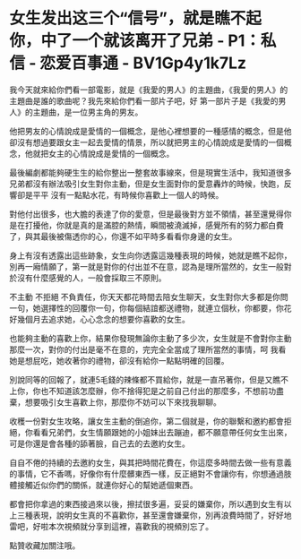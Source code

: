 # 女生发出这三个“信号”，就是瞧不起你，中了一个就该离开了兄弟 - P1：私信 - 恋爱百事通 - BV1Gp4y1k7Lz

我今天就來給你們看一部電影，就是《我愛的男人》的主題曲，《我愛的男人》的主題曲是誰的歌曲呢？我先來給你們看一部片子吧，好 第一部片子是《我愛的男人》的主題曲，是一位男主角的男友。

他把男友的心情說成是愛情的一個概念，是他心裡想要的一種感情的概念，但是他卻沒有想過要跟女主一起去愛情的情景，所以就把男主的心情說成是愛情的一個概念，他就把女主的心情說成是愛情的一個概念。

最後編劇都能夠硬生生的給你整出一整套故事線來，但是現實生活中，我知道很多兄弟都沒有辦法吸引女生對你主動，但是女生面對你的愛意轟炸的時候，快跑，反響卻是平平 沒有一點點水花，有時候你喜歡上一個人的時候。

對他付出很多，也大膽的表達了你的愛意，但是最後對方並不領情，甚至還覺得你是在打擾他，你就是真的是滿腔的熱情，瞬間被澆滅掉，感覺所有的努力都白費了，與其最後被傷透你的心，你還不如平時多看看你身邊的女生。

身上有沒有透露出這些跡象，女生向你透露這幾種表現的時候，她就是瞧不起你，別再一廂情願了，第一就是對你的付出並不在意，認為是理所當然的，女生一般對於沒有什麼感覺的人，一般會採取三不原則。

不主動 不拒絕 不負責任，你天天都花時間去陪女生聊天，女生對你大多都是你問一句，她選擇性的回覆你一句，你每個結誼都送禮物，就連立個秋，你都要，你花好幾個月去追求她，心心念念的想要你喜歡的女生。

也能夠主動的喜歡上你，結果你發現無論你主動了多少次，女生就是不會對你主動那麼一次，對你的付出是毫不在意的，完完全全當成了理所當然的事情，呵 我看她是想屁吃，她收著你的禮物，卻沒有給你一點點明確的回覆。

別說同等的回報了，就連5毛錢的辣條都不買給你，就是一直吊著你，但是又瞧不上你，你也不知道該怎麼辦，你不捨得犯是之前自己付出的那麼多，不想前功盡棄，想要吸引女生喜歡上你，那麼你不妨可以下來找我聊聊。

收穫一份對女生攻略，讓女生主動的倒追你，第二個就是，你的聯繫和邀約都會拒絕，你看看兄弟們，女生情願跟她的小姐妹出去蹦迪，都不願意帶任何女生出來，可是你還是會各種的舔著臉，自己去的去邀約女生。

自自不倦的持續的去邀約女生，與其把時間花費在，你這麼多時間去做一些有意義的事情，它不香嗎，好像你有什麼髒東西一樣，反正絕對不會讓你有，你想通過肢體接觸近似你們的關係，就連你好心的幫她遞個東西。

都會把你拿過的東西接過來以後，擦拭很多遍，妥妥的嫌棄你，所以遇到女生有以上三種表現，說明女生真的不喜歡你，甚至還會嫌棄你，別再浪費時間了，好好地雷吧，好啦本次視頻就分享到這裡，喜歡我的視頻別忘了。

點贊收藏加關注哦。